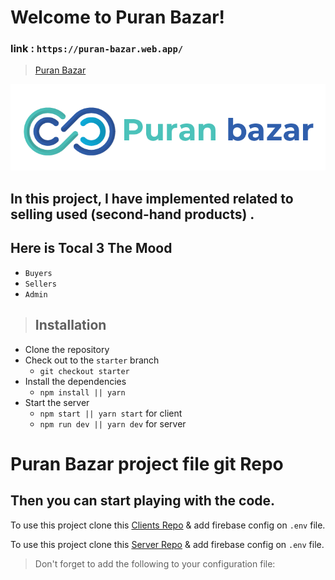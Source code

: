 # Welcome to Puran Bazar!

### link : `https://puran-bazar.web.app/`

> [Puran Bazar](https://puran-bazar.web.app/)

<img src="/src/assets/logo-1.png" alt="Alt text" title="Puran Bazar">

## In this project, I have implemented related to selling used (second-hand products) .

## Here is Tocal 3 The Mood

- `Buyers`
- `Sellers`
- `Admin `

> ## Installation

- Clone the repository
- Check out to the `starter` branch
  - `git checkout starter`
- Install the dependencies
  - `npm install || yarn`
- Start the server
  - `npm start || yarn start` for client
  - `npm run dev || yarn dev` for server

# Puran Bazar project file git Repo

## Then you can start playing with the code.

To use this project clone this [Clients Repo](https://github.com/programming-hero-web-course-4/b612-used-products-resale-clients-side-F4faysal) & add firebase config on `.env` file.

To use this project clone this [Server Repo](https://github.com/programming-hero-web-course-4/b612-used-products-resale-server-side-F4faysal) & add firebase config on `.env` file.

> Don't forget to add the following to your configuration file:

```

```
